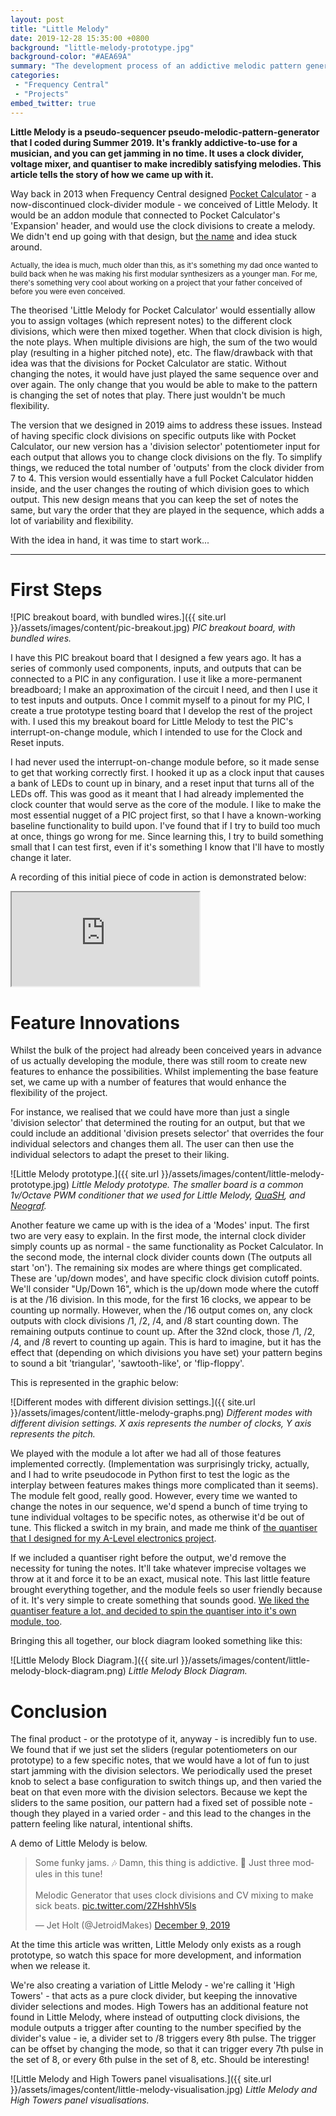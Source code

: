 ```yaml
---
layout: post
title: "Little Melody"
date: 2019-12-28 15:35:00 +0800
background: "little-melody-prototype.jpg"
background-color: "#AEA69A"
summary: "The development process of an addictive melodic pattern generator."
categories:
 - "Frequency Central"
 - "Projects"
embed_twitter: true
---
```


**Little Melody is a pseudo-sequencer pseudo-melodic-pattern-generator that I coded during Summer 2019. It's frankly addictive-to-use for a musician, and you can get jamming in no time. It uses a clock divider, voltage mixer, and quantiser to make incredibly satisfying melodies. This article tells the story of how we came up with it.**

Way back in 2013 when Frequency Central designed [Pocket Calculator](http://web.archive.org/web/20190515165654/http://www.frequencycentral.co.uk/?page_id=1694) - a now-discontinued clock-divider module - we conceived of Little Melody. It would be an addon module that connected to Pocket Calculator's 'Expansion' header, and would use the clock divisions to create a melody. We didn't end up going with that design, but [the name](https://youtu.be/eSBybJGZoCU?t=112) and idea stuck around.

<small>Actually, the idea is much, much older than this, as it's something my dad once wanted to build back when he was making his first modular synthesizers as a younger man. For me, there's something very cool about working on a project that your father conceived of before you were even conceived.</small>

The theorised 'Little Melody for Pocket Calculator' would essentially allow you to assign voltages (which represent notes) to the different clock divisions, which were then mixed together. When that clock division is high, the note plays. When multiple divisions are high, the sum of the two would play (resulting in a higher pitched note), etc. The flaw/drawback with that idea was that the divisions for Pocket Calculator are static. Without changing the notes, it would have just played the same sequence over and over again. The only change that you would be able to make to the pattern is changing the set of notes that play. There just wouldn't be much flexibility.

The version that we designed in 2019 aims to address these issues. Instead of having specific clock divisions on specific outputs like with Pocket Calculator, our new version has a 'division selector' potentiometer input for each output that allows you to change clock divisions on the fly. To simplify things, we reduced the total number of 'outputs' from the clock divider from 7 to 4. This version would essentially have a full Pocket Calculator hidden inside, and the user changes the routing of which division goes to which output. This new design means that you can keep the set of notes the same, but vary the order that they are played in the sequence, which adds a lot of variability and flexibility.

With the idea in hand, it was time to start work...

<hr />

# First Steps

![PIC breakout board, with bundled wires.]({{ site.url }}/assets/images/content/pic-breakout.jpg)
*PIC breakout board, with bundled wires.*

I have this PIC breakout board that I designed a few years ago. It has a series of commonly used components, inputs, and outputs that can be connected to a PIC in any configuration. I use it like a more-permanent breadboard; I make an approximation of the circuit I need, and then I use it to test inputs and outputs. Once I commit myself to a pinout for my PIC, I create a true prototype testing board that I develop the rest of the project with. I used this my breakout board for Little Melody to test the PIC's interrupt-on-change module, which I intended to use for the Clock and Reset inputs.

I had never used the interrupt-on-change module before, so it made sense to get that working correctly first. I hooked it up as a clock input that causes a bank of LEDs to count up in binary, and a reset input that turns all of the LEDs off. This was good as it meant that I had already implemented the clock counter that would serve as the core of the module. I like to make the most essential nugget of a PIC project first, so that I have a known-working baseline functionality to build upon. I've found that if I try to build too much at once, things go wrong for me. Since learning this, I try to build something small that I can test first, even if it's something I know that I'll have to mostly change it later.

A recording of this initial piece of code in action is demonstrated below:

<div class="youtube">
    <iframe src="https://www.youtube.com/embed/LMtqQVfcmxs" allowfullscreen></iframe>
</div>

# Feature Innovations

Whilst the bulk of the project had already been conceived years in advance of us actually developing the module, there was still room to create new features to enhance the possibilities. Whilst implementing the base feature set, we came up with a number of features that would enhance the flexibility of the project.

For instance, we realised that we could have more than just a single 'division selector' that determined the routing for an output, but that we could include an additional 'division presets selector' that overrides the four individual selectors and changes them all. The user can then use the individual selectors to adapt the preset to their liking.

![Little Melody prototype.]({{ site.url }}/assets/images/content/little-melody-prototype.jpg)
*Little Melody prototype. The smaller board is a common 1v/Octave PWM conditioner that we used for Little Melody, [QuaSH](/quash/), and [Neograf](/neograf/).*

Another feature we came up with is the idea of a 'Modes' input. The first two are very easy to explain. In the first mode, the internal clock divider simply counts up as normal - the same functionality as Pocket Calculator. In the second mode, the internal clock divider counts down (The outputs all start 'on'). The remaining six modes are where things get complicated. These are 'up/down modes', and have specific clock division cutoff points. We'll consider "Up/Down 16", which is the up/down mode where the cutoff is at the /16 division. In this mode, for the first 16 clocks, we appear to be counting up normally. However, when the /16 output comes on, any clock outputs with clock divisions /1, /2, /4, and /8 start counting down. The remaining outputs continue to count up. After the 32nd clock, those /1, /2, /4, and /8 revert to counting up again. This is hard to imagine, but it has the effect that (depending on which divisions you have set) your pattern begins to sound a bit 'triangular', 'sawtooth-like', or 'flip-floppy'.

This is represented in the graphic below:

![Different modes with different division settings.]({{ site.url }}/assets/images/content/little-melody-graphs.png)
*Different modes with different division settings. X axis represents the number of clocks, Y axis represents the pitch.*

We played with the module a lot after we had all of those features implemented correctly. (Implementation was surprisingly tricky, actually, and I had to write pseudocode in Python first to test the logic as the interplay between features makes things more complicated than it seems). The module felt good, really good. However, every time we wanted to change the notes in our sequence, we'd spend a bunch of time trying to tune individual voltages to be specific notes, as otherwise it'd be out of tune. This flicked a switch in my brain, and made me think of [the quantiser that I designed for my A-Level electronics project](/bartos-flur/#a-level-electronics).

If we included a quantiser right before the output, we'd remove the necessity for tuning the notes. It'll take whatever imprecise voltages we throw at it and force it to be an exact, musical note. This last little feature brought everything together, and the module feels so user friendly because of it. It's very simple to create something that sounds good. [We liked the quantiser feature a lot, and decided to spin the quantiser into it's own module, too](/quash/).

Bringing this all together, our block diagram looked something like this:

![Little Melody Block Diagram.]({{ site.url }}/assets/images/content/little-melody-block-diagram.png)
*Little Melody Block Diagram.*

# Conclusion

The final product - or the prototype of it, anyway - is incredibly fun to use. We found that if we just set the sliders (regular potentiometers on our prototype) to a few specific notes, that we would have a lot of fun to just start jamming with the division selectors. We periodically used the preset knob to select a base configuration to switch things up, and then varied the beat on that even more with the division selectors. Because we kept the sliders to the same position, our pattern had a fixed set of possible note - though they played in a varied order - and this lead to the changes in the pattern feeling like natural, intentional shifts.

A demo of Little Melody is below.

<blockquote class="twitter-tweet tw-align-center" data-conversation="none" data-dnt="true" data-theme="dark" data-link-color="#d05d5d"><p lang="en" dir="ltr">Some funky jams. 🎶 Damn, this thing is addictive. 💉 Just three modules in this tune!<br><br>Melodic Generator that uses clock divisions and CV mixing to make sick beats. <a href="https://t.co/2ZHshhV5ls">pic.twitter.com/2ZHshhV5ls</a></p>&mdash; Jet Holt (@JetroidMakes) <a href="https://twitter.com/JetroidMakes/status/1203838672308707328?ref_src=twsrc%5Etfw">December 9, 2019</a></blockquote>

At the time this article was written, Little Melody only exists as a rough prototype, so watch this space for more development, and information when we release it.

We're also creating a variation of Little Melody - we're calling it 'High Towers' - that acts as a pure clock divider, but keeping the innovative divider selections and modes. High Towers has an additional feature not found in Little Melody, where instead of outputting clock divisions, the module outputs a trigger after counting to the number specified by the divider's value - ie, a divider set to /8 triggers every 8th pulse. The trigger can be offset by changing the mode, so that it can trigger every 7th pulse in the set of 8, or every 6th pulse in the set of 8, etc. Should be interesting!

![Little Melody and High Towers panel visualisations.]({{ site.url }}/assets/images/content/little-melody-visualisation.jpg)
*Little Melody and High Towers panel visualisations.*